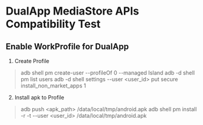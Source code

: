 # DualApp MediaStore APIs Compatibility Test

## Enable WorkProfile for DualApp

1. Create Profile
> adb shell pm create-user --profileOf 0 --managed Island
> adb -d shell pm list users
> adb -d shell settings --user <user_id> put secure install_non_market_apps 1

2. Install apk to Profile
> adb push <apk_path> /data/local/tmp/android.apk
> adb shell pm install -r -t --user <user_id> /data/local/tmp/android.apk
